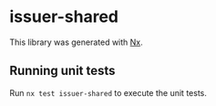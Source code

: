 # issuer-shared

This library was generated with [Nx](https://nx.dev).

## Running unit tests

Run `nx test issuer-shared` to execute the unit tests.
